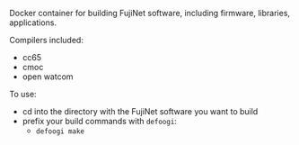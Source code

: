 Docker container for building FujiNet software, including firmware, libraries, applications.

Compilers included:

  * cc65
  * cmoc
  * open watcom

To use:

  * cd into the directory with the FujiNet software you want to build
  * prefix your build commands with `defoogi`:
    * `defoogi make`
